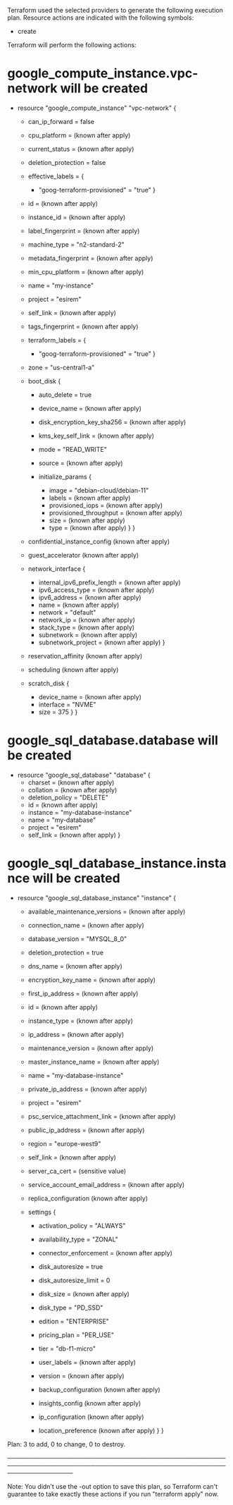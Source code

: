 
Terraform used the selected providers to generate the following execution plan. Resource actions are indicated with
the following symbols:
  + create

Terraform will perform the following actions:

  # google_compute_instance.vpc-network will be created
  + resource "google_compute_instance" "vpc-network" {
      + can_ip_forward       = false
      + cpu_platform         = (known after apply)
      + current_status       = (known after apply)
      + deletion_protection  = false
      + effective_labels     = {
          + "goog-terraform-provisioned" = "true"
        }
      + id                   = (known after apply)
      + instance_id          = (known after apply)
      + label_fingerprint    = (known after apply)
      + machine_type         = "n2-standard-2"
      + metadata_fingerprint = (known after apply)
      + min_cpu_platform     = (known after apply)
      + name                 = "my-instance"
      + project              = "esirem"
      + self_link            = (known after apply)
      + tags_fingerprint     = (known after apply)
      + terraform_labels     = {
          + "goog-terraform-provisioned" = "true"
        }
      + zone                 = "us-central1-a"

      + boot_disk {
          + auto_delete                = true
          + device_name                = (known after apply)
          + disk_encryption_key_sha256 = (known after apply)
          + kms_key_self_link          = (known after apply)
          + mode                       = "READ_WRITE"
          + source                     = (known after apply)

          + initialize_params {
              + image                  = "debian-cloud/debian-11"
              + labels                 = (known after apply)
              + provisioned_iops       = (known after apply)
              + provisioned_throughput = (known after apply)
              + size                   = (known after apply)
              + type                   = (known after apply)
            }
        }

      + confidential_instance_config (known after apply)

      + guest_accelerator (known after apply)

      + network_interface {
          + internal_ipv6_prefix_length = (known after apply)
          + ipv6_access_type            = (known after apply)
          + ipv6_address                = (known after apply)
          + name                        = (known after apply)
          + network                     = "default"
          + network_ip                  = (known after apply)
          + stack_type                  = (known after apply)
          + subnetwork                  = (known after apply)
          + subnetwork_project          = (known after apply)
        }

      + reservation_affinity (known after apply)

      + scheduling (known after apply)

      + scratch_disk {
          + device_name = (known after apply)
          + interface   = "NVME"
          + size        = 375
        }
    }

  # google_sql_database.database will be created
  + resource "google_sql_database" "database" {
      + charset         = (known after apply)
      + collation       = (known after apply)
      + deletion_policy = "DELETE"
      + id              = (known after apply)
      + instance        = "my-database-instance"
      + name            = "my-database"
      + project         = "esirem"
      + self_link       = (known after apply)
    }

  # google_sql_database_instance.instance will be created
  + resource "google_sql_database_instance" "instance" {
      + available_maintenance_versions = (known after apply)
      + connection_name                = (known after apply)
      + database_version               = "MYSQL_8_0"
      + deletion_protection            = true
      + dns_name                       = (known after apply)
      + encryption_key_name            = (known after apply)
      + first_ip_address               = (known after apply)
      + id                             = (known after apply)
      + instance_type                  = (known after apply)
      + ip_address                     = (known after apply)
      + maintenance_version            = (known after apply)
      + master_instance_name           = (known after apply)
      + name                           = "my-database-instance"
      + private_ip_address             = (known after apply)
      + project                        = "esirem"
      + psc_service_attachment_link    = (known after apply)
      + public_ip_address              = (known after apply)
      + region                         = "europe-west9"
      + self_link                      = (known after apply)
      + server_ca_cert                 = (sensitive value)
      + service_account_email_address  = (known after apply)

      + replica_configuration (known after apply)

      + settings {
          + activation_policy     = "ALWAYS"
          + availability_type     = "ZONAL"
          + connector_enforcement = (known after apply)
          + disk_autoresize       = true
          + disk_autoresize_limit = 0
          + disk_size             = (known after apply)
          + disk_type             = "PD_SSD"
          + edition               = "ENTERPRISE"
          + pricing_plan          = "PER_USE"
          + tier                  = "db-f1-micro"
          + user_labels           = (known after apply)
          + version               = (known after apply)

          + backup_configuration (known after apply)

          + insights_config (known after apply)

          + ip_configuration (known after apply)

          + location_preference (known after apply)
        }
    }

Plan: 3 to add, 0 to change, 0 to destroy.

───────────────────────────────────────────────────────────────────────────────────────────────────────────────────

Note: You didn't use the -out option to save this plan, so Terraform can't guarantee to take exactly these actions
if you run "terraform apply" now.